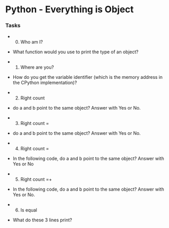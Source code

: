 # Python - Everything is Object

### Tasks
* 0. Who am I?
* What function would you use to print the type of an object?

* 1. Where are you?
* How do you get the variable identifier (which is the memory address in the CPython implementation)?

* 2. Right count
* do a and b point to the same object? Answer with Yes or No.

* 3. Right count =
* do a and b point to the same object? Answer with Yes or No.

* 4. Right count =
* In the following code, do a and b point to the same object? Answer with Yes or No

* 5. Right count =+
* In the following code, do a and b point to the same object? Answer with Yes or No.

* 6. Is equal
* What do these 3 lines print?
